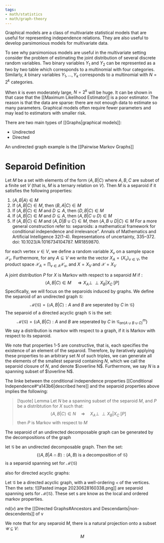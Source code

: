 ```yaml
---
tags:
- math/statistics
- math/graph-theory
---
```

Graphical models are a class of multivariate statistical models that are useful for representing independence relations. They are also useful to develop parsimonious models for multivariate data.

To see why parsimonious models are useful in the multivariate setting consider the problem of estimating the joint distribution of several discrete random variables. Two binary variables $Y_1$ and $Y_2$ can be represented as a two by two table which corresponds to a multinomial with four categories. Similarly, $k$ binary variables $Y_1,...,Y_k$ corresponds to a multinomial with $N=2^k$ categories.

When $k$ is even moderately large, $N=2^k$ will be huge. It can be shown in that case that the [[Maximum Likelihood Estimator]] is a poor estimator. The reason is that the data are sparse: there are not enough data to estimate so many parameters. Graphical models often require fewer parameters and may lead to estimators with smaller risk. 

There are two main types of [[Graphs|graphical models]]: 
- Undirected 
- Directed

An undirected graph example is the [[Pairwise Markov Graphs]]

# Separoid Definition

Let $M$ be a set with elements of the form $\langle A,B|C\rangle$ where $A,B,C$ are subset of a finite set $V$ (that is, $M$ is a ternary relation on $V$). Then $M$ is a separoid if it satisfies the following properties:
1. $\langle A,B|A\rangle \in M$
2. If $\langle A,B|C\rangle\in M$, then $\langle B, A|C\rangle \in M$ 
3. If $\langle A,B|C\rangle\in M$ and $D\subseteq A$, then $\langle D,B|C\rangle\in M$
4. If $\langle A,B|C\rangle\in M$ and $D\subseteq A$, then $\langle A,B|C\cup D\rangle\in M$
5. If $\langle A, B|C\rangle\in M$ and $\langle A,D|B\cup C\rangle\in M$, then $\langle A, B\cup D|C\rangle\in M$ 
For a more general construction refer to: 
	separoids: a mathematical framework for conditional independence and irrelevance”. Annals of Mathematics and Artificial Intelligence 32(1-4). Representations of uncertainty, 335–372. doi:
	10.1023/A:1016734104787. MR1859870.

for each vertex $v\in V$, we define a random variable $X_v$ on a sample space $\mathcal X_v$. Furthermore, for any $A\subseteq V$ we write the vector $X_A=(X_v)_{v\in V}$, the product space $\mathcal X_A=\prod_{v\in A}\mathcal X_v$, and $X=X_V$ and $\mathcal X=X_V$ 

A joint distribution $P$ for $X$ is Markov with respect to a separoid $M$ if :
 $$\langle A, B|C\rangle\in M\quad\Rightarrow X_A\perp\!\!\!\perp X_B|X_C\;[P]$$
Specifically, we will focus on the separoids induced  by graphs. We define the separoid of an undirected graph $\mathcal G$:
 $$\mathcal M(\mathcal G)=\{\langle A,B|C\rangle:\text{$A$ and $B$ are seperated by $C$ in $\mathcal G$}\}$$The separoid of a directed acyclic graph $\mathcal G$ is the set:
 $$\mathcal M(\mathcal G)=\{\langle A,B|C\rangle:\text{$A$ and $B$ are seperated by $C$ in $\mathcal G^m_{an(A\cup B\cup C)}$}\}$$
We say a distribution is markov with respect to a graph, if it is Markov with respect to its separoid.
 
We note that properties 1-5 are constructive, that is, each specifies the existence of an element of the separoid. Therefore, by iteratively applying these properties to an arbitrary set $N$ of such triples, we can generate all the elements of the smallest separoid containing  $N$, which we call the separoid closure of $N$, and denote $\overline N$. Furthermore, we say $N$ is a spanning subset of $\overline N$.

The linke between the conditional independence properties [[Conditional Independence#^a143b6|described here]] and the separoid properties above implies the following:

> [!quote] Lemma
> Let $N$ be a spanning subset of the separoid $M$, and $P$ be a distribtution for $X$ such that:
> $$\langle A,B|C\rangle \in N\quad\Rightarrow\quad X_A\perp\!\!\!\perp X_B|X_C\;[P]$$
> then $P$ is Markov with respect to $M$

The separoid of an undirected decomposable graph can be generated by the decompositions of the graph

let $\mathcal G$ be an undirected decomposable graph. Then the set:
$$\{\langle A,B|A\cap B\rangle:\text{$(A,B)$ is a decomposition of $\mathcal G$}\}$$
is a separoid spanning set for $\mathcal M(\mathcal G)$

also for directed acyclic graphs:

Let $\mathcal G$ be a directed acyclic graph, with a well-ordering $\prec$ of the vertices. Then the sets:
![[Pasted image 20230628160338.png]]
are separoid spanning sets for $\mathcal M(\mathcal G)$. These set s are know as the local and ordered markov properties.

$\text{nd}(v)$ are the [[Directed Graphs#Ancestors and Descendants|non-descendents]] of v


We note that for any separoid $M$, there is a natural projection onto a subset $\mathcal U \subseteq V$: 
$$M$$